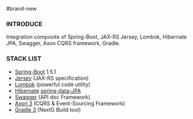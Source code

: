 #brand-new
<h3>INTRODUCE</h3>
Integration composite of Spring-Boot, JAX-RS Jersey, Lombok, Hibernate JPA, Swagger, Axon CQRS framework, Gradle.

<h3>STACK LIST</h3>
<ul>
<li> <a href="http://projects.spring.io/spring-boot/" target="_blank">Spring-Boot</a> 1.5.1</li>

<li> <a href="https://jersey.java.net/" target="_blank">Jersey</a> (JAX-RS specification)</li>

<li> <a href="https://projectlombok.org/" target="_blank">Lombok</a> (powerful code utility)</li>

<li> <a href="http://hibernate.org/orm/" target="_blank">Hibernate</a> <a href="http://projects.spring.io/spring-data-jpa/" target="_blank">spring-data-JPA</a></li>

<li> <a href="http://swagger.io/tools/" target="_blank">Swagger</a> (API doc Framework)</li>

<li> <a href="http://www.axonframework.org/" target="_blank">Axon 3</a> (CQRS & Event-Sourcing Framework)</li>

<li> <a href="http://www.gradle.org/" target="_blank">Gradle 3</a> (NextG Build tool)</li>

</ul>